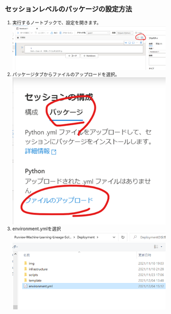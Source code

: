 
## セッションレベルのパッケージの設定方法

1. 実行するノートブックで、設定を開きます。
![](.image/2021-12-05-07-37-43.png)
2. パッケージタブからファイルのアップロードを選択。
![](.image/2021-12-05-07-38-35.png)
3. environment.ymlを選択
![](.image/2021-12-05-07-39-25.png)